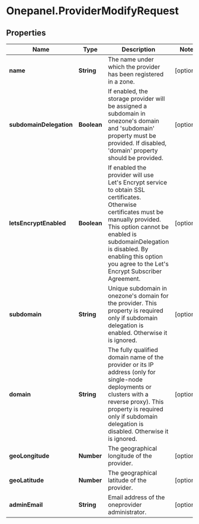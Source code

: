 # Onepanel.ProviderModifyRequest

## Properties
Name | Type | Description | Notes
------------ | ------------- | ------------- | -------------
**name** | **String** | The name under which the provider has been registered in a zone. | [optional] 
**subdomainDelegation** | **Boolean** | If enabled, the storage provider will be assigned a subdomain in onezone&#39;s domain  and &#39;subdomain&#39; property must be provided. If disabled, &#39;domain&#39; property  should be provided.  | [optional] 
**letsEncryptEnabled** | **Boolean** | If enabled the provider will use Let&#39;s Encrypt service to obtain SSL certificates. Otherwise certificates must be manually provided. This option cannot be enabled is subdomainDelegation is disabled. By enabling this option you agree to the Let&#39;s Encrypt Subscriber Agreement.  | [optional] 
**subdomain** | **String** | Unique subdomain in onezone&#39;s domain for the provider. This property is required  only if subdomain delegation is enabled. Otherwise it is ignored.  | [optional] 
**domain** | **String** | The fully qualified domain name of the provider or its IP address (only for  single-node deployments or clusters with a reverse proxy). This property is required  only if subdomain delegation is disabled. Otherwise it is ignored.  | [optional] 
**geoLongitude** | **Number** | The geographical longitude of the provider. | [optional] 
**geoLatitude** | **Number** | The geographical latitude of the provider. | [optional] 
**adminEmail** | **String** | Email address of the oneprovider administrator. | [optional] 


